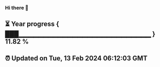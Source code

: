 ### Hi there 👋
⏳ Year progress { ███▁▁▁▁▁▁▁▁▁▁▁▁▁▁▁▁▁▁▁▁▁▁▁▁▁▁▁ } 11.82 %
---
⏰ Updated on Tue, 13 Feb 2024 06:12:03 GMT
---
